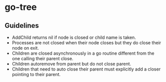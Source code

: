# go-tree

## Guidelines

- AddChild returns nil if node is closed or child name is taken.
- Processes are not closed when their node closes but they do close their node on exit.
- Children are closed asynchronously in a go routine different from the one calling their parent close. 
- Children autoremove from parent but do not close parent.
- Children that need to auto close their parent must explicitly add a closer pointing to their parent.